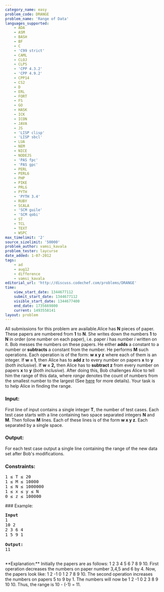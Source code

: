 ```yaml
---
category_name: easy
problem_code: DRANGE
problem_name: 'Range of Data'
languages_supported:
    - ADA
    - ASM
    - BASH
    - BF
    - C
    - 'C99 strict'
    - CAML
    - CLOJ
    - CLPS
    - 'CPP 4.3.2'
    - 'CPP 4.9.2'
    - CPP14
    - CS2
    - D
    - ERL
    - FORT
    - FS
    - GO
    - HASK
    - ICK
    - ICON
    - JAVA
    - JS
    - 'LISP clisp'
    - 'LISP sbcl'
    - LUA
    - NEM
    - NICE
    - NODEJS
    - 'PAS fpc'
    - 'PAS gpc'
    - PERL
    - PERL6
    - PHP
    - PIKE
    - PRLG
    - PYTH
    - 'PYTH 3.4'
    - RUBY
    - SCALA
    - 'SCM guile'
    - 'SCM qobi'
    - ST
    - TCL
    - TEXT
    - WSPC
max_timelimit: '2'
source_sizelimit: '50000'
problem_author: vamsi_kavala
problem_tester: laycurse
date_added: 1-07-2012
tags:
    - ad
    - aug12
    - difference
    - vamsi_kavala
editorial_url: 'http://discuss.codechef.com/problems/DRANGE'
time:
    view_start_date: 1344677112
    submit_start_date: 1344677112
    visible_start_date: 1344677400
    end_date: 1735669800
    current: 1493558141
layout: problem
---
```

All submissions for this problem are available.Alice has **N** pieces of paper. These papers are numbered from **1** to **N**. She writes down the numbers **1** to **N** in order (one number on each paper), i.e. paper _i_ has number _i_ written on it. Bob messes the numbers on these papers. He either **adds** a constant to a number or **subtracts** a constant from the number. He performs **M** such operations. Each operation is of the form: **w x y z** where each of them is an integer. If **w = 1**, then Alice has to **add z** to every number on papers **x** to **y** (_both inclusive_). If **w = 2,** then Alice has to **subtract z** from every number on papers **x** to **y** (_both inclusive_). After doing this, Bob challenges Alice to tell him the range of this data, where _range_ denotes the count of numbers from the smallest number to the largest (See [here](http://www.wikihow.com/Find-the-Range-of-a-Data-Set) for more details). Your task is to help Alice in finding the range.

### Input:

First line of input contains a single integer **T**, the number of test cases.
Each test case starts with a line containing two space separated integers **N** and **M**.
Then follow **M** lines. Each of these lines is of the form **w x y z**. Each separated by a single space.

### Output:

For each test case output a single line containing the range of the new data set after Bob's modifications.

### Constraints:

<pre>1 ≤ T ≤ 20
1 ≤ M ≤ 10000
1 ≤ N ≤ 1000000
1 ≤ x ≤ y ≤ N
0 ≤ z ≤ 100000
</pre>### Example:

<pre>
<b>Input</b>
1
10 2
2 3 6 4
1 5 9 1

<b>Output:</b>
11

</pre>**Explanation:** Initially the papers are as follows: 1 2 3 4 5 6 7 8 9 10. First operation decreases the numbers on paper number 3,4,5 and 6 by 4. Now, the papers look like: 1 2 -1 0 1 2 7 8 9 10. The second operation increases the numbers on papers 5 to 9 by 1. The numbers will now be 1 2 -1 0 2 3 8 9 10 10. Thus, the range is 10 - (-1) = 11.
